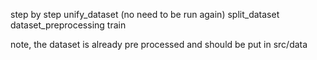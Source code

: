 step by step
unify_dataset (no need to be run again)
split_dataset
dataset_preprocessing
train

note, the dataset is already pre processed and should be put in src/data